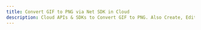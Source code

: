---title: Convert GIF to PNG via Net SDK in Clouddescription: Cloud APIs & SDKs to Convert GIF to PNG. Also Create, Edit & Render Microsoft Word & OpenOffice documents in the Cloud.---